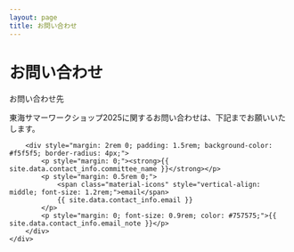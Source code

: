 ```yaml
---
layout: page
title: お問い合わせ
---
```


<h1 class="section-title">お問い合わせ</h1>

<div class="card" style="max-width: 600px; margin: 0 auto;">
    <div class="card-title">お問い合わせ先</div>
    <div class="card-content">
        <p>東海サマーワークショップ2025に関するお問い合わせは、下記までお願いいたします。</p>
        
        <div style="margin: 2rem 0; padding: 1.5rem; background-color: #f5f5f5; border-radius: 4px;">
            <p style="margin: 0;"><strong>{{ site.data.contact_info.committee_name }}</strong></p>
            <p style="margin: 0.5rem 0;">
                <span class="material-icons" style="vertical-align: middle; font-size: 1.2rem;">email</span>
                {{ site.data.contact_info.email }}
            </p>
            <p style="margin: 0; font-size: 0.9rem; color: #757575;">{{ site.data.contact_info.email_note }}</p>
        </div>
    </div>
</div>